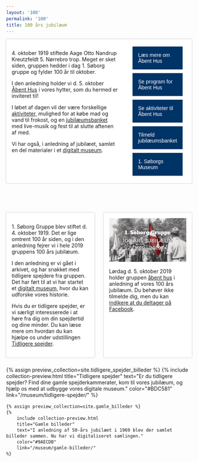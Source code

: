 ```yaml
---
layout: '100'
permalink: '100'
title: 100 års jubilæum
---
```

<style type="text/css">
    .jub-intro {
        display: flex;
        flex-direction: row;
        padding: 15px;
        background: white;
        box-shadow: 0 0 3px rgba(0, 0, 0, 0.3);
        max-width: 1085px;
        width: 100%;
        margin-bottom: 80px;
        box-sizing: border-box;
    }
    .jub-intro-text {
        margin-right: 30px;
    }
    .jub-intro-links {
        display: flex;
        flex-direction: column;
        max-width: 350px;
        width: 100%;
    }
    .jub-intro-links a {
        background: #003366;
        padding: 15px;
        color: white;
        font-family: 'Krub', sans-serif;
        font-weight: 200;
        margin: 5px 10px;
        text-decoration: none;
        transition: background-color 0.2s;
    }
    .jub-intro-links a:hover {
        background: #0a4a8a;
    }
    @media (max-width: 800px) {
        .jub-intro {
            flex-direction: column;
        }
        .jub-intro-text {
            margin-right: 0;
        }
    }

    .jub-info {
        display: grid;
        grid-template-columns: 1fr 1fr;
        grid-gap: 25px;
    }
    .jub-info:before {
        content: '';
        width: 100%;
        background: black;
        opacity: 0.1;
    }
    .jub-info-event {
        grid-column: 2 / 3;
        grid-row: 1 / 2;
        max-width: 500px;
        padding: 15px;
        background: white;
        box-shadow: 0 0 3px rgba(0, 0, 0, 0.3);
    }
    .jub-info-event img {
        max-width: 100%;
    }
    .jub-info-history {
        grid-column: 1 / 2;
        grid-row: 1 / 2;
        max-width: 500px;
        background: white;
        padding: 15px;
        box-shadow: 0 0 3px rgba(0, 0, 0, 0.3);
        justify-self: end;
    }

    @media (max-width: 940px) {
        .jub-info {
            display: flex;
            flex-direction: column;
            align-items: center;
        }
    }
    @media (max-width: 530px) {
        .jub-header .jub-header-logo {
            max-width: 50vw;
        }
        .jub-header h1 {
            font-size: 9.2vw;
        }
    }
</style>
<div class="centering">
    <div class="jub-intro">
        <div class="jub-intro-text">
            <p>
                4. oktober 1919 stiftede Aage Otto Nandrup Kreutzfeldt 5. Nørrebro trop. Meget er sket siden, gruppen hedder i dag 1. Søborg gruppe og fylder 100 år til oktober.
            </p>
            <p>
                I den anledning holder vi d. 5. oktober <a href="/kalender/2019-jubilaeum">Åbent Hus</a> i vores hytter, som du hermed er inviteret til!
            </p>
            <p>
                I løbet af dagen vil der være forskellige <a href="/100/aktiviteter">aktiviteter</a>, mulighed for at købe mad og vand til frokost, og en <a href="https://medlem.dds.dk/event/id/21701/register" target="_blank" rel="noopener">jubilæumsbanket</a> med live-musik og fest til at slutte aftenen af med.
            </p>
            <p>
                Vi har også, i anledning af jubilæet, samlet en del materialer i et <a href="/museum">digitalt museum</a>.
            </p>
        </div>
        <div class="jub-intro-links">
            <a href="/kalender/2019-jubilaeum">Læs mere om Åbent Hus</a>
            <a href="/100/program">Se program for Åbent Hus</a>
            <a href="/100/aktiviteter">Se aktiviteter til Åbent Hus</a>
            <a href="https://medlem.dds.dk/event/id/21701/register" target="_blank" rel="noopener">Tilmeld jubilæumsbanket</a>
            <a href="/musum">1. Søborgs Museum</a>
        </div>
    </div>
</div>

<div class="jub-info">
    <div class="jub-info-event">
        <a href="/kalender/2019-jubilaeum"><img src="/img/100-fb-header.jpg"></a>
        <p>
            Lørdag d. 5. oktober 2019 holder gruppen <a href="/kalender/2019-jubilaeum">åbent hus</a> i anledning af vores
            100 års jubilæum.
            Du behøver ikke tilmelde dig, men du kan <a href="https://www.facebook.com/events/656496864772088/" target="_blank" rel="noopener">indikere at du deltager på Facebook</a>.
        </p>
    </div>
    <div class="jub-info-history">
        <p>
            1. Søborg Gruppe blev stiftet d. 4. oktober 1919.
            Det er lige omtrent 100 år siden, og i den anledning fejrer vi i hele 2019 gruppens 100 års jubilæum.
        </p>
        <p>
            I den anledning er vi gået i arkivet, og har snakket med tidligere spejdere fra gruppen.
            Det har ført til at vi har startet et <a href="/museum">digitalt museum</a>, hvor du kan udforske vores historie.
        </p>
        <p>
            Hvis du er tidligere spejder, er vi særligt interesserede i at høre fra dig om din spejdertid og dine minder.
            Du kan læse mere om hvordan du kan hjælpe os under udstillingen <a href="/museum/tidligere-spejder">Tidligere spejder</a>.
        </p>
    </div>
</div>

<section class="collection-previews">
    {% assign preview_collection=site.tidligere_spejder_billeder %}
    {%
        include collection-preview.html
        title="Tidligere spejder"
        text="Er du tidligere spejder? Find dine gamle spejderkammerater, kom til vores jubilæum, og hjælp os med at udbygge vores digitale museum."
        color="#BDC581"
        link="/museum/tidligere-spejder/"
    %}

    {% assign preview_collection=site.gamle_billeder %}
    {%
        include collection-preview.html
        title="Gamle billeder"
        text="I anledning af 50-års jubilæet i 1969 blev der samlet billeder sammen. Nu har vi digitaliseret samlingen."
        color="#9AECDB"
        link="/museum/gamle-billeder/"
    %}
</section>
